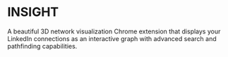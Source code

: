 # INSIGHT
A beautiful 3D network visualization Chrome extension that displays your LinkedIn connections as an interactive graph with advanced search and pathfinding capabilities.
